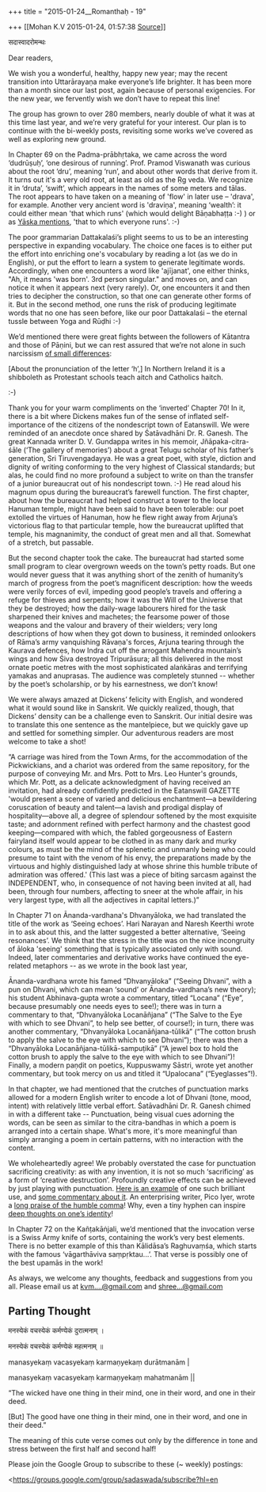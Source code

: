 +++
title = "2015-01-24__Romanthaḥ - 19"

+++
[[Mohan K.V	2015-01-24, 01:57:38 [Source](https://groups.google.com/g/sadaswada/c/oQdb-AArbvI)]]



सदास्वादरोमन्थः

Dear readers,

  

We wish you a wonderful, healthy, happy new year; may the recent transition into Uttarārayaṇa make everyone’s life brighter. It has been more than a month since our last post, again because of personal exigencies. For the new year, we fervently wish we don’t have to repeat this line!

  

The group has grown to over 280 members, nearly double of what it was at this time last year, and we’re very grateful for your interest. Our plan is to continue with the bi-weekly posts, revisiting some works we’ve covered as well as exploring new ground.

  

In Chapter 69 on the Padma-prābhṛtaka, we came across the word ‘dudrūṣuḥ’, ‘one desirous of running’. Prof. Pramod Viswanath was curious about the root ‘dru’, meaning ‘run’, and about other words that derive from it. It turns out it's a very old root, at least as old as the Ṛg veda. We recognize it in ‘druta’, ‘swift’, which appears in the names of some meters and tālas. The root appears to have taken on a meaning of 'flow' in later use – 'drava', for example. Another very ancient word is 'draviṇa', meaning ‘wealth’: it could either mean 'that which runs' (which would delight Bāṇabhaṭṭa :-) ) or as [Yāska mentions](http://books.google.com/books?id=PO_B0y8lumUC&pg=PA206&lpg=PA206#v=onepage&q&f=false), 'that to which everyone runs'. :-)

  

The poor grammarian Dattakalaśi’s plight seems to us to be an interesting perspective in expanding vocabulary. The choice one faces is to either put the effort into enriching one's vocabulary by reading a lot (as we do in English), or put the effort to learn a system to generate legitimate words. Accordingly, when one encounters a word like 'ajījanat', one either thinks, "Ah, it means 'was born'. 3rd person singular." and moves on, and can notice it when it appears next (very rarely). Or, one encounters it and then tries to decipher the construction, so that one can generate other forms of it. But in the second method, one runs the risk of producing legitimate words that no one has seen before, like our poor Dattakalaśi – the eternal tussle between Yoga and Rūḍhi :-) 

  

We’d mentioned there were great fights between the followers of Kātantra and those of Pāṇini, but we can rest assured that we’re not alone in such narcissism [of small differences](http://en.wikipedia.org/wiki/H#Name_in_English):

  

\[About the pronunciation of the letter ‘h’,\] In Northern Ireland it is a shibboleth as Protestant schools teach aitch and Catholics haitch.

  

:-)

  

Thank you for your warm compliments on the ‘inverted’ Chapter 70! In it, there is a bit where Dickens makes fun of the sense of inflated self-importance of the citizens of the nondescript town of Eatanswill. We were reminded of an anecdote once shared by Śatāvadhāni Dr. R. Ganesh. The great Kannada writer D. V. Gundappa writes in his memoir, Jñāpaka-citra-śāle (‘The gallery of memories’) about a great Telugu scholar of his father’s generation, Sri Tiruvengadayya. He was a great poet, with style, diction and dignity of writing conforming to the very highest of Classical standards; but alas, he could find no more profound a subject to write on than the transfer of a junior bureaucrat out of his nondescript town. :-) He read aloud his magnum opus during the bureaucrat’s farewell function. The first chapter, about how the bureaucrat had helped construct a tower to the local Hanuman temple, might have been said to have been tolerable: our poet extolled the virtues of Hanuman, how he flew right away from Arjuna’s victorious flag to that particular temple, how the bureaucrat uplifted that temple, his magnanimity, the conduct of great men and all that. Somewhat of a stretch, but passable.

  

But the second chapter took the cake. The bureaucrat had started some small program to clear overgrown weeds on the town’s petty roads. But one would never guess that it was anything short of the zenith of humanity’s march of progress from the poet’s magnificent description: how the weeds were verily forces of evil, impeding good people’s travels and offering a refuge for thieves and serpents; how it was the Will of the Universe that they be destroyed; how the daily-wage labourers hired for the task sharpened their knives and machetes; the fearsome power of those weapons and the valour and bravery of their wielders; very long descriptions of how when they got down to business, it reminded onlookers of Rāma’s army vanquishing Rāvaṇa's forces, Arjuna tearing through the Kaurava defences, how Indra cut off the arrogant Mahendra mountain’s wings and how Śiva destroyed Tripurāsura; all this delivered in the most ornate poetic metres with the most sophisticated alaṅkāras and terrifying yamakas and anuprasas. The audience was completely stunned -- whether by the poet’s scholarship, or by his earnestness, we don’t know!

  

We were always amazed at Dickens’ felicity with English, and wondered what it would sound like in Sanskrit. We quickly realized, though, that Dickens’ density can be a challenge even to Sanskrit. Our initial desire was to translate this one sentence as the mantelpiece, but we quickly gave up and settled for something simpler. Our adventurous readers are most welcome to take a shot!

  

“A carriage was hired from the Town Arms, for the accommodation of the Pickwickians, and a chariot was ordered from the same repository, for the purpose of conveying Mr. and Mrs. Pott to Mrs. Leo Hunter's grounds, which Mr. Pott, as a delicate acknowledgment of having received an invitation, had already confidently predicted in the Eatanswill GAZETTE 'would present a scene of varied and delicious enchantment—a bewildering coruscation of beauty and talent—a lavish and prodigal display of hospitality—above all, a degree of splendour softened by the most exquisite taste; and adornment refined with perfect harmony and the chastest good keeping—compared with which, the fabled gorgeousness of Eastern fairyland itself would appear to be clothed in as many dark and murky colours, as must be the mind of the splenetic and unmanly being who could presume to taint with the venom of his envy, the preparations made by the virtuous and highly distinguished lady at whose shrine this humble tribute of admiration was offered.' (This last was a piece of biting sarcasm against the INDEPENDENT, who, in consequence of not having been invited at all, had been, through four numbers, affecting to sneer at the whole affair, in his very largest type, with all the adjectives in capital letters.)”

  

In Chapter 71 on Ānanda-vardhana's Dhvanyāloka, we had translated the title of the work as ‘Seeing echoes’. Hari Narayan and Naresh Keerthi wrote in to ask about this, and the latter suggested a better alternative, ‘Seeing resonances’. We think that the stress in the title was on the nice incongruity of āloka 'seeing' something that is typically associated only with sound. Indeed, later commentaries and derivative works have continued the eye-related metaphors -- as we wrote in the book last year,

  

Ānanda-vardhana wrote his famed “Dhvanyāloka” (“Seeing Dhvani”, with a pun on Dhvani, which can mean ‘sound’ or Ānanda-vardhana’s new theory); his student Abhinava-gupta wrote a commentary, titled “Locana” (“Eye”, because presumably one needs eyes to see!); there was in turn a commentary to that, “Dhvanyāloka Locanāñjana” (“The Salve to the Eye with which to see Dhvani”, to help see better, of course!); in turn, there was another commentary, “Dhvanyāloka Locanāñjana-tūlikā” (“The cotton brush to apply the salve to the eye with which to see Dhvani”); there was then a “Dhvanyāloka Locanāñjana-tūlikā-sampuṭikā” (“A jewel box to hold the cotton brush to apply the salve to the eye with which to see Dhvani”)! Finally, a modern paṇḍit on poetics, Kuppuswamy Sāstri, wrote yet another commentary, but took mercy on us and titled it “Upalocana” (“Eyeglasses”!).

  

In that chapter, we had mentioned that the crutches of punctuation marks allowed for a modern English writer to encode a lot of Dhvani (tone, mood, intent) with relatively little verbal effort. Śatāvadhāni Dr. R. Ganesh chimed in with a different take -- Punctuation, being visual cues adorning the words, can be seen as similar to the citra-bandhas in which a poem is arranged into a certain shape. What's more, it's more meaningful than simply arranging a poem in certain patterns, with no interaction with the content.

  

We wholeheartedly agree! We probably overstated the case for punctuation sacrificing creativity: as with any invention, it is not so much ‘sacrificing’ as a form of ‘creative destruction’. Profoundly creative effects can be achieved by just playing with punctuation. [Here is an example](http://www.theonion.com/articles/stonehearted-ice-witch-forgoes-exclamation-point,36005/) of one such brilliant use, and [some commentary about it](http://www.newrepublic.com/article/115726/period-our-simplest-punctuation-mark-has-become-sign-anger). An enterprising writer, Pico Iyer, wrote a [long praise of the humble comma](http://content.time.com/time/magazine/article/0,9171,149453,00.html)! Why, even a tiny hyphen can inspire [deep thoughts on one’s identity](http://www.cnn.com/2014/07/11/opinion/liu-chinese-american/)!

  

In Chapter 72 on the Kañṭakāṅjali, we’d mentioned that the invocation verse is a Swiss Army knife of sorts, containing the work’s very best elements. There is no better example of this than Kālidāsa’s Raghuvaṃśa, which starts with the famous ‘vāgarthāviva saṃpṛktau...’. That verse is possibly one of the best upamās in the work!

  

As always, we welcome any thoughts, feedback and suggestions from you all. Please email us at [kvm....@gmail.com]() and [shree...@gmail.com]()

  

## Parting Thought

  

मनस्येकं वचस्येकं कर्मण्येकं दुरात्मनाम् ।

मनस्येकं वचस्येकं कर्मण्येकं महत्मनाम् ॥

manasyekaṃ vacasyekaṃ karmaṇyekaṃ durātmanām \|

manasyekaṃ vacasyekaṃ karmaṇyekaṃ mahatmanām \|\|

  

“The wicked have one thing in their mind, one in their word, and one in their deed.

\[But\] The good have one thing in their mind, one in their word, and one in their deed.”

  

The meaning of this cute verse comes out only by the difference in tone and stress between the first half and second half!

  

Please join the Google Group to subscribe to these (\~ weekly) postings:

<https://groups.google.com/group/sadaswada/subscribe?hl=en 

  

